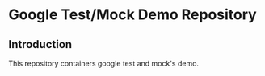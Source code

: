 # Google Test/Mock Demo Repository

## Introduction

This repository containers google test and mock's demo.